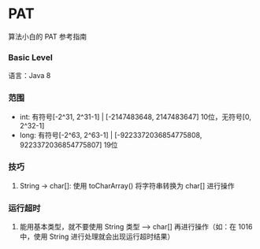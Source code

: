 # PAT
算法小白的 PAT 参考指南

### Basic Level
语言：Java 8

### 范围
* int: 有符号[-2^31, 2^31-1] | [-2147483648, 2147483647] 10位，无符号[0, 2^32-1]
* long: 有符号[-2^63, 2^63-1] | [-9223372036854775808, 9223372036854775807] 19位

### 技巧
1. String -> char[]: 使用 toCharArray() 将字符串转换为 char[] 进行操作

### 运行超时
1. 能用基本类型，就不要使用 String 类型 --> char[] 再进行操作（如：在 1016 中，使用 String 进行处理就会出现运行超时结果）